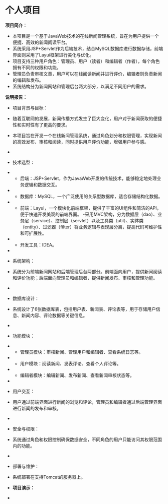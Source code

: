 # **个人项目**  

**项目简介**：
* 本项目是一个基于JavaWeb技术的在线新闻管理系统，旨在为用户提供一个便捷、高效的新闻阅读平台。
* 系统采用JSP+Servlet作为后端技术，结合MySQL数据库进行数据存储，前端界面则采用了Layui框架进行美化与优化。
* 项目支持三种用户角色：管理员、用户（读者）和编辑者（作者），每个角色拥有不同的权限和功能。
* 管理员负责审核文章，用户可以在线阅读新闻并进行评价，编辑者则负责新闻的编辑和发布。
* 系统结构分为新闻网站和管理后台两大部分，以满足不同用户的需求。

**说明报告：**

* 项目背景与目标：
* 随着互联网的发展，新闻传播方式发生了巨大变化，用户对于新闻获取的便捷性和实时性有了更高的要求。
* 本项目旨在开发一个在线新闻管理系统，通过角色划分和权限管理，实现新闻的高效发布、审核和阅读，同时提供用户评价功能，增强用户参与感。
* 
* 技术选型：
* - 后端：JSP+Servlet，作为JavaWeb开发的传统技术，能够稳定地处理业务逻辑和数据交互。
* - 数据库：MySQL，一个广泛使用的关系型数据库，适合存储结构化数据。
* - 前端：Layui，一个模块化前端框架，提供了丰富的UI组件和简洁的API，便于快速开发美观的前端界面。
  -采用MVC架构，分为数据层（dao）、业务层（service）、控制层（servlet）以及工具类（util）、实体类（entity）、过滤器（filter）将业务逻辑与表现层分离，提高代码可维护性和可扩展性。 
* - 开发工具：IDEA。
* 
* 系统架构：
* 系统分为前端新闻网站和后端管理后台两部分。前端面向用户，提供新闻阅读和评价功能；后端面向管理员和编辑者，提供新闻发布、审核和管理功能。
* 
* 数据库设计：
* 系统设计了6张数据库表，包括用户表、新闻表、评论表等，用于存储用户信息、新闻内容、评论数据等关键信息。
* 
* 功能模块：
* - 管理员模块：审核新闻、管理用户和编辑者、查看系统日志等。
* - 用户模块：阅读新闻、发表评论、查看个人评论等。
* - 编辑者模块：编辑新闻、发布新闻、查看新闻审核状态等。
* 
* 用户交互：
* 用户通过前端界面进行新闻的浏览和评论，管理员和编辑者通过后端管理界面进行新闻的发布和审核。
* 
* 安全与权限：
* 系统通过角色和权限控制确保数据安全，不同角色的用户只能访问其权限范围内的功能。
* 
* 部署与维护：
* 系统部署在支持Tomcat的服务器上。

* **项目演示：**
* 